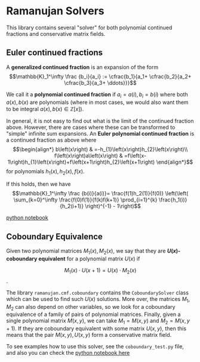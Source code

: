 # Ramanujan Solvers
This library contains several "solver" for both polynomial continued fractions and conservative matrix fields.

## Euler continued fractions

A **generalized continued fraction** is an expansion of the form
$$\mathbb{K}_1^\infty \frac {b_i}{a_i} := \cfrac{b_1}{a_1+ \cfrac{b_2}{a_2+ \cfrac{b_3}{a_3+ \ddots}}}$$

We call it a **polynomial continued fraction** if $a_i=a(i), b_i=b(i)$ where both $a(x), b(x)$ are polynomials (where in most cases, we would also want them to be integral $a(x),b(x)\in\mathbb{Z}[x]$).

In general, it is not easy to find out what is the limit of the continued fraction above. However, there are cases where these can be transformed to "simple" infinite sum expansions.
An **Euler polynomial continued fraction** is a continued fraction as above where
$$\begin{align*}
b\left(x\right) & =-h_{1}\left(x\right)h_{2}\left(x\right)\\
f\left(x\right)a\left(x\right) & =f\left(x-1\right)h_{1}\left(x\right)+f\left(x+1\right)h_{2}\left(x+1\right)
\end{align*}$$
for polynomials $h_1(x), h_2(x), f(x)$.

If this holds, then we have
$$\mathbb{K}_1^\infty \frac {b(i)}{a(i)}= \frac{f(1)h_2(1)}{f(0)}  \left(\left( \sum_{k=0}^\infty \frac{f(0)f(1)}{f(k)f(k+1)} \prod_{i=1}^{k} \frac{h_1(i)}{h_2(i+1)} \right)^{-1} - 1\right)$$

[python notebook](https://colab.research.google.com/drive/10aJ22X9LMhP_NNJCrcpDe0YLxXmTEfz3?usp=sharing)
## Coboundary Equivalence

Given two polynomial matrices $M_1(x), M_2(x)$, we say that they are **$U(x)$-coboundary equivalent** for a polynomial matrix $U(x)$ if

$$ M_1(x) \cdot U(x+1) = U(x) \cdot M_2(x) $$.

The library `ramanujan.cmf.coboundary` contains the `CoboundarySolver` class which can be used to 
find such $U(x)$ solutions.
More over, the matrices $M_1, M_2$ can also depend on other variables, so we look for a coboundary equivalence 
of a family of pairs of polynomial matrices.
Finally, given a single polynomial matrix $M(x,y)$, we can take $M_1 = M(x,y)$ and $M_2=M(x,y+1)$. If they are 
coboundary equivalent with some matrix $U(x,y)$, then this means that the pair 
$M(x,y), U(x,y)$ form a conservative matrix field.

To see examples how to use this solver, see the `coboundary_test.py` file, and also you can
check the [python notebook here](https://colab.research.google.com/drive/1SO0KPax6dYo7OD27I5TECCBx5uWIZXDi?usp=sharing)